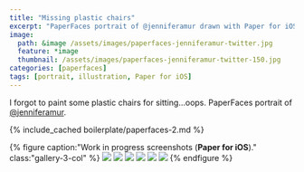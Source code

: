 ```yaml
---
title: "Missing plastic chairs"
excerpt: "PaperFaces portrait of @jenniferamur drawn with Paper for iOS on an iPad."
image: 
  path: &image /assets/images/paperfaces-jenniferamur-twitter.jpg 
  feature: *image
  thumbnail: /assets/images/paperfaces-jenniferamur-twitter-150.jpg
categories: [paperfaces]
tags: [portrait, illustration, Paper for iOS]
---
```


I forgot to paint some plastic chairs for sitting…oops. PaperFaces portrait of [@jenniferamur](https://twitter.com/jenniferamur).

{% include_cached boilerplate/paperfaces-2.md %}

{% figure caption:"Work in progress screenshots (**Paper for iOS**)." class:"gallery-3-col" %}
[![](/assets/images/paperfaces-jenniferamur-process-1-600.jpg)](/assets/images/paperfaces-jenniferamur-process-1-lg.jpg)
[![](/assets/images/paperfaces-jenniferamur-process-2-600.jpg)](/assets/images/paperfaces-jenniferamur-process-2-lg.jpg)
[![](/assets/images/paperfaces-jenniferamur-process-3-600.jpg)](/assets/images/paperfaces-jenniferamur-process-3-lg.jpg)
[![](/assets/images/paperfaces-jenniferamur-process-4-600.jpg)](/assets/images/paperfaces-jenniferamur-process-4-lg.jpg)
[![](/assets/images/paperfaces-jenniferamur-process-5-600.jpg)](/assets/images/paperfaces-jenniferamur-process-5-lg.jpg)
[![](/assets/images/paperfaces-jenniferamur-process-6-600.jpg)](/assets/images/paperfaces-jenniferamur-process-6-lg.jpg)
{% endfigure %}
